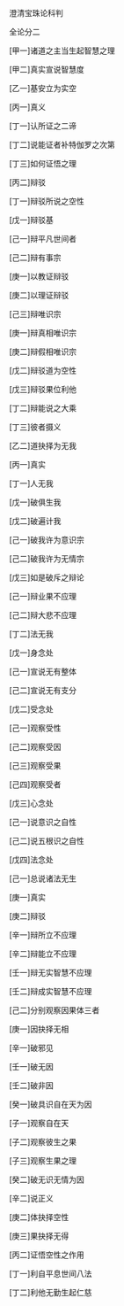 澄清宝珠论科判

全论分二

[甲一]诸道之主当生起智慧之理

[甲二]真实宣说智慧度

[乙一]基安立为实空

[丙一]真义

[丁一]认所证之二谛

[丁二]说能证者补特伽罗之次第

[丁三]如何证悟之理

[丙二]辩驳

[丁一]辩驳所说之空性

[戊一]辩驳基

[己一]辩平凡世间者

[己二]辩有事宗

[庚一]以教证辩驳

[庚二]以理证辩驳

[己三]辩唯识宗

[庚一]辩真相唯识宗

[庚二]辩假相唯识宗

[戊二]辩驳道为空性

[戊三]辩驳果位利他

[丁二]辩能说之大乘

[丁三]彼者摄义

[乙二]道抉择为无我

[丙一]真实

[丁一]人无我

[戊一]破俱生我

[戊二]破遍计我

[己一]破我许为意识宗

[己二]破我许为无情宗

[戊三]如是破斥之辩论

[己一]辩业果不应理

[己二]辩大悲不应理

[丁二]法无我

[戊一]身念处

[己一]宣说无有整体

[己二]宣说无有支分

[戊二]受念处

[己一]观察受性

[己二]观察受因

[己三]观察受果

[己四]观察受者

[戊三]心念处

[己一]说意识之自性

[己二]说五根识之自性

[戊四]法念处

[己一]总说诸法无生

[庚一]真实

[庚二]辩驳

[辛一]辩所立不应理

[辛二]辩能立不应理

[壬一]辩无实智慧不应理

[壬二]辩成实智慧不应理

[己二]分别观察因果体三者

[庚一]因抉择无相

[辛一]破邪见

[壬一]破无因

[壬二]破非因

[癸一]破具识自在天为因

[子一]观察自在天

[子二]观察彼生之果

[子三]观察生果之理

[癸二]破无识无情为因

[辛二]说正义

[庚二]体抉择空性

[庚三]果抉择无得

[丙二]证悟空性之作用

[丁一]利自平息世间八法

[丁二]利他无勤生起仁慈
